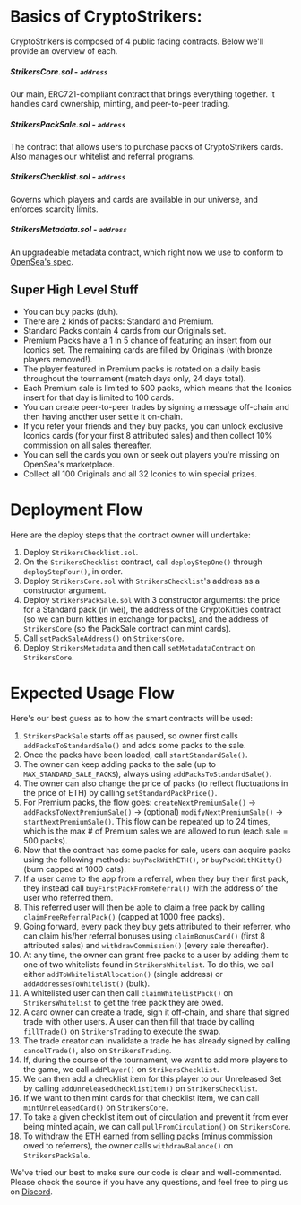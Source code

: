 # Basics of CryptoStrikers:

CryptoStrikers is composed of 4 public facing contracts. Below we'll provide an overview of each.

##### StrikersCore.sol - `address`

Our main, ERC721-compliant contract that brings everything together. It handles card ownership, minting, and peer-to-peer trading.

##### StrikersPackSale.sol - `address`

The contract that allows users to purchase packs of CryptoStrikers cards. Also manages our whitelist and referral programs.

##### StrikersChecklist.sol - `address`

Governs which players and cards are available in our universe, and enforces scarcity limits.

##### StrikersMetadata.sol - `address`

An upgradeable metadata contract, which right now we use to conform to [OpenSea's spec](https://docs.opensea.io/docs/2-adding-metadata).

## Super High Level Stuff

- You can buy packs (duh).
- There are 2 kinds of packs: Standard and Premium.
- Standard Packs contain 4 cards from our Originals set.
- Premium Packs have a 1 in 5 chance of featuring an insert from our Iconics set. The remaining cards are filled by Originals (with bronze players removed!).
- The player featured in Premium packs is rotated on a daily basis throughout the tournament (match days only, 24 days total).
- Each Premium sale is limited to 500 packs, which means that the Iconics insert for that day is limited to 100 cards.
- You can create peer-to-peer trades by signing a message off-chain and then having another user settle it on-chain.
- If you refer your friends and they buy packs, you can unlock exclusive Iconics cards (for your first 8 attributed sales) and then collect 10% commission on all sales thereafter.
- You can sell the cards you own or seek out players you're missing on OpenSea's marketplace.
- Collect all 100 Originals and all 32 Iconics to win special prizes.

# Deployment Flow

Here are the deploy steps that the contract owner will undertake:

1. Deploy `StrikersChecklist.sol`.
1. On the `StrikersChecklist` contract, call `deployStepOne()` through `deployStepFour()`, in order.
1. Deploy `StrikersCore.sol` with `StrikersChecklist`'s address as a constructor argument.
1. Deploy `StrikersPackSale.sol` with 3 constructor arguments: the price for a Standard pack (in wei), the address of the CryptoKitties contract (so we can burn kitties in exchange for packs), and the address of `StrikersCore` (so the PackSale contract can mint cards).
1. Call `setPackSaleAddress()` on `StrikersCore`.
1. Deploy `StrikersMetadata` and then call `setMetadataContract` on `StrikersCore`.


# Expected Usage Flow

Here's our best guess as to how the smart contracts will be used:

1. `StrikersPackSale` starts off as paused, so owner first calls `addPacksToStandardSale()` and adds some packs to the sale.
1. Once the packs have been loaded, call `startStandardSale()`.
1. The owner can keep adding packs to the sale (up to `MAX_STANDARD_SALE_PACKS`), always using `addPacksToStandardSale()`.
1. The owner can also change the price of packs (to reflect fluctuations in the price of ETH) by calling `setStandardPackPrice()`.
1. For Premium packs, the flow goes: `createNextPremiumSale()` -> `addPacksToNextPremiumSale()` -> (optional) `modifyNextPremiumSale()` -> `startNextPremiumSale()`. This flow can be repeated up to 24 times, which is the max # of Premium sales we are allowed to run (each sale = 500 packs).
1. Now that the contract has some packs for sale, users can acquire packs using the following methods: `buyPackWithETH()`, or `buyPackWithKitty()` (burn capped at 1000 cats).
1. If a user came to the app from a referral, when they buy their first pack, they instead call `buyFirstPackFromReferral()` with the address of the user who referred them.
1. This referred user will then be able to claim a free pack by calling `claimFreeReferralPack()` (capped at 1000 free packs).
1. Going forward, every pack they buy gets attributed to their referrer, who can claim his/her referral bonuses using `claimBonusCard()` (first 8 attributed sales) and `withdrawCommission()` (every sale thereafter).
1. At any time, the owner can grant free packs to a user by adding them to one of two whitelists found in `StrikersWhitelist`. To do this, we call either `addToWhitelistAllocation()` (single address) or `addAddressesToWhitelist()` (bulk).
1. A whitelisted user can then call `claimWhitelistPack()` on `StrikersWhitelist` to get the free pack they are owed.
1. A card owner can create a trade, sign it off-chain, and share that signed trade with other users. A user can then fill that trade by calling `fillTrade()` on `StrikersTrading` to execute the swap.
1. The trade creator can invalidate a trade he has already signed by calling `cancelTrade()`, also on `StrikersTrading`.
1. If, during the course of the tournament, we want to add more players to the game, we call `addPlayer()` on `StrikersChecklist`.
1. We can then add a checklist item for this player to our Unreleased Set by calling `addUnreleasedChecklistItem()` on `StrikersChecklist`.
1. If we want to then mint cards for that checklist item, we can call `mintUnreleasedCard()` on `StrikersCore`.
1. To take a given checklist item out of circulation and prevent it from ever being minted again, we can call `pullFromCirculation()` on `StrikersCore`.
1. To withdraw the ETH earned from selling packs (minus commission owed to referrers), the owner calls `withdrawBalance()` on `StrikersPackSale`.

We've tried our best to make sure our code is clear and well-commented. Please check the source if you have any questions, and feel free to ping us on [Discord](https://discord.gg/nQUy3Pc).
